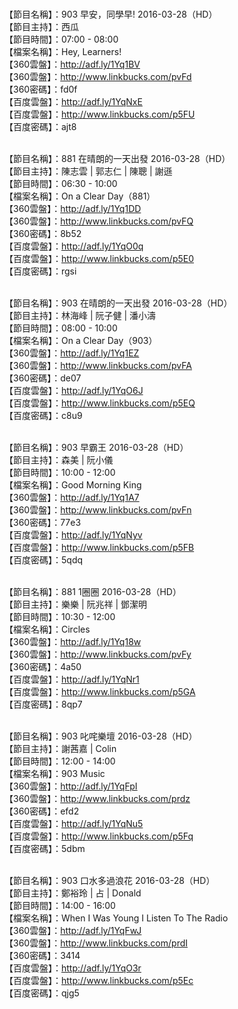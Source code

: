 <br>【節目名稱】：903 早安，同學早! 2016-03-28（HD）
<br>【節目主持】：西瓜
<br>【節目時間】：07:00 - 08:00
<br>【檔案名稱】：Hey, Learners!
<br>【360雲盤】：http://adf.ly/1Yq1BV
<br>【360雲盤】：http://www.linkbucks.com/pvFd
<br>【360密碼】：fd0f
<br>【百度雲盤】：http://adf.ly/1YqNxE
<br>【百度雲盤】：http://www.linkbucks.com/p5FU
<br>【百度密碼】：ajt8

<br>【節目名稱】：881 在晴朗的一天出發 2016-03-28（HD）
<br>【節目主持】：陳志雲 | 郭志仁 | 陳聰 | 謝遜
<br>【節目時間】：06:30 - 10:00
<br>【檔案名稱】：On a Clear Day（881）
<br>【360雲盤】：http://adf.ly/1Yq1DD
<br>【360雲盤】：http://www.linkbucks.com/pvFQ
<br>【360密碼】：8b52
<br>【百度雲盤】：http://adf.ly/1YqO0q
<br>【百度雲盤】：http://www.linkbucks.com/p5E0
<br>【百度密碼】：rgsi

<br>【節目名稱】：903 在晴朗的一天出發 2016-03-28（HD）
<br>【節目主持】：林海峰 | 阮子健 | 潘小濤
<br>【節目時間】：08:00 - 10:00
<br>【檔案名稱】：On a Clear Day（903）
<br>【360雲盤】：http://adf.ly/1Yq1EZ
<br>【360雲盤】：http://www.linkbucks.com/pvFA
<br>【360密碼】：de07
<br>【百度雲盤】：http://adf.ly/1YqO6J
<br>【百度雲盤】：http://www.linkbucks.com/p5EQ
<br>【百度密碼】：c8u9

<br>【節目名稱】：903 早霸王 2016-03-28（HD）
<br>【節目主持】：森美 | 阮小儀
<br>【節目時間】：10:00 - 12:00
<br>【檔案名稱】：Good Morning King
<br>【360雲盤】：http://adf.ly/1Yq1A7
<br>【360雲盤】：http://www.linkbucks.com/pvFn
<br>【360密碼】：77e3
<br>【百度雲盤】：http://adf.ly/1YqNyv
<br>【百度雲盤】：http://www.linkbucks.com/p5FB
<br>【百度密碼】：5qdq

<br>【節目名稱】：881 1圈圈 2016-03-28（HD）
<br>【節目主持】：樂樂 | 阮兆祥 | 鄧潔明
<br>【節目時間】：10:30 - 12:00
<br>【檔案名稱】：Circles
<br>【360雲盤】：http://adf.ly/1Yq18w
<br>【360雲盤】：http://www.linkbucks.com/pvFy
<br>【360密碼】：4a50
<br>【百度雲盤】：http://adf.ly/1YqNr1
<br>【百度雲盤】：http://www.linkbucks.com/p5GA
<br>【百度密碼】：8qp7

<br>【節目名稱】：903 叱咤樂壇 2016-03-28（HD）
<br>【節目主持】：謝茜嘉 | Colin
<br>【節目時間】：12:00 - 14:00
<br>【檔案名稱】：903 Music
<br>【360雲盤】：http://adf.ly/1YqFpI
<br>【360雲盤】：http://www.linkbucks.com/prdz
<br>【360密碼】：efd2
<br>【百度雲盤】：http://adf.ly/1YqNu5
<br>【百度雲盤】：http://www.linkbucks.com/p5Fq
<br>【百度密碼】：5dbm

<br>【節目名稱】：903 口水多過浪花 2016-03-28（HD）
<br>【節目主持】：鄭裕玲 | 占 | Donald
<br>【節目時間】：14:00 - 16:00
<br>【檔案名稱】：When I Was Young I Listen To The Radio
<br>【360雲盤】：http://adf.ly/1YqFwJ
<br>【360雲盤】：http://www.linkbucks.com/prdI
<br>【360密碼】：3414
<br>【百度雲盤】：http://adf.ly/1YqO3r
<br>【百度雲盤】：http://www.linkbucks.com/p5Ec
<br>【百度密碼】：qjg5
